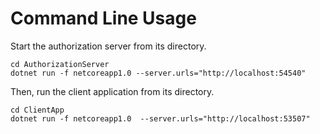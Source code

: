 # Command Line Usage                                               
                                                                   
Start the authorization server from its directory.                 
```                                                                
cd AuthorizationServer                                             
dotnet run -f netcoreapp1.0 --server.urls="http://localhost:54540" 
```                                                                
                                                                   
Then, run the client application from its directory.               
```                                                                
cd ClientApp                                                       
dotnet run -f netcoreapp1.0  --server.urls="http://localhost:53507"                                                      
```